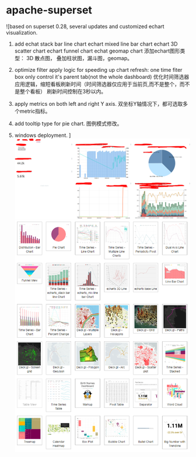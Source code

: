 # apache-superset
![based on superset 0.28, several updates and customized echart visualization.

1. add echat stack bar line chart
        echart mixed line bar chart
        echart 3D scatter chart
        echart funnel chart
        echat geomap chart
  添加echart图形类型： 3D 散点图， 叠加柱状图，漏斗图，geomap。      
2. optimize filter apply logic for speeding up chart refresh: one time fiter box only control it's parent tab(not the whole dashboard)
优化时间筛选器应用逻辑，缩短看板刷新时间（时间筛选器仅应用于当前页,而不是整个，而不是整个看板）
刷新时间控制在3秒以内。

3. apply metrics on both left and right Y axis.
双坐标Y轴情况下，都可选取多个metric指标。

4. add tooltip type for pie chart. 
图例模式修改。

5. windows deployment.
]
![image](https://github.com/wuxuedaifu/apache-superset/blob/master/1.PNG)
![image](https://github.com/wuxuedaifu/apache-superset/blob/master/2.PNG)





